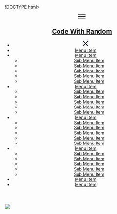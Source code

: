 
!DOCTYPE html>
<html lang="en" dir="ltr">
  <head>
    <meta charset="utf-8" />
    <meta name="viewport" content="width=device-width, initial-scale=1.0" />
    <title>Sidebar menu With Sub-menu</title>
    <link rel="stylesheet" href="style.css" />
  </head>
  <body>
    <header class="header">
      <nav class="navbar">
        <span class="open-menu">
          <svg xmlns="http://www.w3.org/2000/svg" width="24" height="16">
            <g fill="#252a32" fill-rule="evenodd">
              <path d="M0 0h24v2H0zM0 7h24v2H0zM0 14h24v2H0z" />
            </g>
          </svg>
        </span>
        <h1><a href="./index.html" class="brand">Code With Random</a></h1>
        <div class="menu-wrapper">
          <ul class="menu">
            <li class="menu-block">
              <span class="close-buffee">
                <svg xmlns="http://www.w3.org/2000/svg" width="20" height="20">
                  <path
                    fill="#252a32"
                    fill-rule="evenodd"
                    d="M17.778.808l1.414 1.414L11.414 10l7.778 7.778-1.414 1.414L10 11.414l-7.778 7.778-1.414-1.414L8.586 10 .808 2.222 2.222.808 10 8.586 17.778.808z"
                  />
                </svg>
              </span>
            </li>
            <li class="menu-item">
              <a href="#" class="menu-link">Menu Item</a>
            </li>
            <li class="menu-item has-collapsible">
              <a href="#"><span></span>Menu Item </a>
              <ul class="menu-child">
                <li class="menu-child-item"><a href="#">Sub Menu Item</a></li>
                <li class="menu-parent-item"><a href="#">Sub Menu Item</a></li>
                <li class="menu-child-item"><a href="#">Sub Menu Item</a></li>
                <li class="menu-parent-item"><a href="#">Sub Menu Item</a></li>
                <li class="menu-child-item"><a href="#">Sub Menu Item</a></li>
              </ul>
            </li>
            <li class="menu-item has-collapsible">
              <a href="#"><span></span>Menu Item</a>
              <ul class="menu-child">
                <li class="menu-child-fruits"><a href="#">Sub Menu Item</a></li>
                <li class="menu-child-item"><a href="#">Sub Menu Item</a></li>
                <li class="menu-child-toys"><a href="#">Sub Menu Item</a></li>
                <li class="menu-child-item"><a href="#">Sub Menu Item</a></li>
                <li class="menu-child-hoodfriends"><a href="#">Sub Menu Item</a></li>
              </ul>
            </li>
            <li class="menu-item has-collapsible">
              <a href="#">Menu Item</a>
              <ul class="menu-child">
                <li class="menu-child-hood"><a href="#">Sub Menu Item</a></li>
                <li class="menu-child-item"><a href="#">Sub Menu Item</a></li>
                <li class="menu-fruit"><a href="#">Sub Menu Item</a></li>
                <li class="menu-bevarge"><a href="#">Sub Menu Item</a></li>
                <li class="menu-healthy vegi salad"><a href="#">Sub Menu Item</a></li>
              </ul>
            </li>
            <li class="menu-item has-collapsible">
              <a href="#"><span></span>Menu Item</a>
              <ul class="menu-child">
                <li class="menu-nutrition"><a href="#">Sub Menu Item</a></li>
                <li class="menu-vegetable soap"><a href="#">Sub Menu Item</a></li>
                <li class="menu-musley"><a href="#">Sub Menu Item</a></li>
                <li class="menu-ice cream"><a href="#">Sub Menu Item</a></li>
                <li class="menu-oats"><a href="#">Sub Menu Item</a></li>
              </ul>
            </li>
            <li class="menu-item">
              <a href="#" class="menu-link">Menu Item</a>
            </li>
            <li class="menu-item">
              <a href="#" class="menu-link">Menu Item</a>
            </li>
          </ul>
        </div>
      </nav>
    </header>
    <section>
      <img
        src="https://images.unsplash.com/photo-1519389950473-47ba0277781c?ixlib=rb-1.2.1&ixid=MnwxMjA3fDB8MHxwaG90by1wYWdlfHx8fGVufDB8fHx8&auto=format&fit=crop&w=870&q=80"
      />
    </section>
    <script src="index.js"></script>
  </body>
</html>
